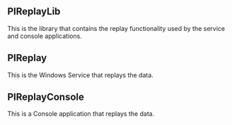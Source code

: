 ## PIReplayLib

This is the library that contains the replay functionality used by the service and console applications.

## PIReplay

This is the Windows Service that replays the data.

## PIReplayConsole

This is a Console application that replays the data.
